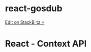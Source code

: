 # react-gosdub

[Edit on StackBlitz ⚡️](https://stackblitz.com/edit/react-gosdub)

# React - Context API
